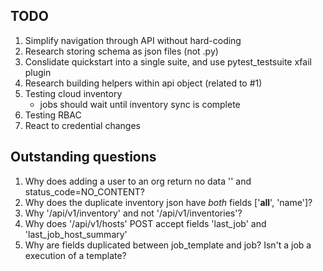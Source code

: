 ## TODO
1. Simplify navigation through API without hard-coding
2. Research storing schema as json files (not .py)
3. Conslidate quickstart into a single suite, and use pytest_testsuite xfail plugin
4. Research building helpers within api object (related to #1)
5. Testing cloud inventory
   * jobs should wait until inventory sync is complete
6. Testing RBAC
7. React to credential changes

## Outstanding questions

1. Why does adding a user to an org return no data '' and status_code=NO_CONTENT?
2. Why does the duplicate inventory json have *both* fields ['__all__', 'name']?
3. Why '/api/v1/inventory' and not '/api/v1/inventories'?
4. Why does '/api/v1/hosts' POST accept fields 'last_job' and 'last_job_host_summary'
5. Why are fields duplicated between job_template and job?  Isn't a job a execution of a template?
